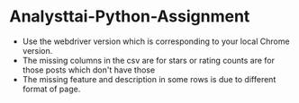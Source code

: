 # Analysttai-Python-Assignment

* Use the webdriver version which is corresponding to your local Chrome version.
* The missing columns in the csv are for stars or rating counts are for those posts which don't have those
* The missing feature and description in some rows is due to different format of page.
